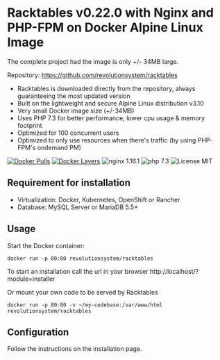 # Racktables v0.22.0 with Nginx and PHP-FPM on Docker Alpine Linux Image
The complete project had the image is only +/- 34MB large.

Repository: https://github.com/revolutionsystem/racktables


* Racktables is downloaded directly from the repository, always guaranteeing the most updated version
* Built on the lightweight and secure Alpine Linux distribution v3.10
* Very small Docker image size (+/-34MB)
* Uses PHP 7.3 for better performance, lower cpu usage & memory footprint
* Optimized for 100 concurrent users
* Optimized to only use resources when there's traffic (by using PHP-FPM's ondemand PM)


[![Docker Pulls](https://img.shields.io/docker/pulls/revolutionsystem/racktables.svg)](https://hub.docker.com/r/revolutionsystem/racktables)
[![Docker Layers](https://images.microbadger.com/badges/image/revolutionsystem/racktables.svg)](https://microbadger.com/images/revolutionsystem/racktables)
![nginx 1.16.1](https://img.shields.io/badge/nginx-1.16-brightgreen.svg)
![php 7.3](https://img.shields.io/badge/php-7.3-brightgreen.svg)
![License MIT](https://img.shields.io/badge/license-MIT-blue.svg)

## Requirement for installation

* Virtualization: Docker, Kubernetes, OpenShift or Rancher
* Database: MySQL Server or MariaDB 5.5+ 

## Usage

Start the Docker container:

    docker run -p 80:80 revolutionsystem/racktables

To start an installation call the url in your browser http://localhost/?module=installer

Or mount your own code to be served by Racktables

    docker run -p 80:80 -v ~/my-codebase:/var/www/html revolutionsystem/racktables

## Configuration
Follow the instructions on the installation page. 
